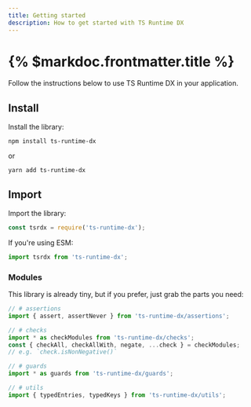 ```yaml
---
title: Getting started
description: How to get started with TS Runtime DX
---
```


# {% $markdoc.frontmatter.title %}

Follow the instructions below to use TS Runtime DX in your application.

## Install

Install the library:

```shell
npm install ts-runtime-dx
```

or

```shell
yarn add ts-runtime-dx
```

## Import

Import the library:

```js
const tsrdx = require('ts-runtime-dx');
```

If you're using ESM:

```js
import tsrdx from 'ts-runtime-dx';
```

### Modules

This library is already tiny, but if you prefer, just grab the parts you need:

```ts
// # assertions
import { assert, assertNever } from 'ts-runtime-dx/assertions';

// # checks
import * as checkModules from 'ts-runtime-dx/checks';
const { checkAll, checkAllWith, negate, ...check } = checkModules;
// e.g. `check.isNonNegative()`

// # guards
import * as guards from 'ts-runtime-dx/guards';

// # utils
import { typedEntries, typedKeys } from 'ts-runtime-dx/utils';
```
